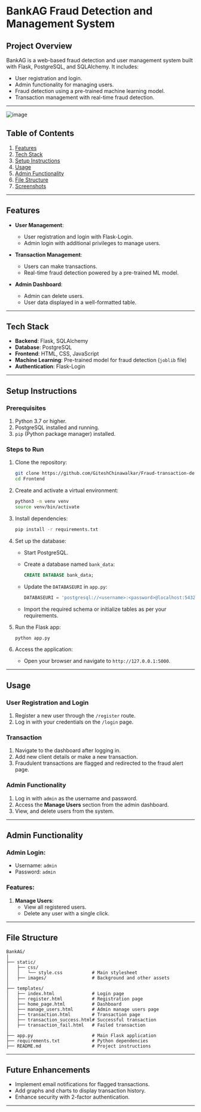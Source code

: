 
# **BankAG Fraud Detection and Management System**

## **Project Overview**
BankAG is a web-based fraud detection and user management system built with Flask, PostgreSQL, and SQLAlchemy. It includes:
- User registration and login.
- Admin functionality for managing users.
- Fraud detection using a pre-trained machine learning model.
- Transaction management with real-time fraud detection.

---


<img alt="image" src="https://github.com/user-attachments/assets/561b619a-59f3-4112-af5d-24b9dd9fe848" />


## **Table of Contents**
1. [Features](#features)
2. [Tech Stack](#tech-stack)
3. [Setup Instructions](#setup-instructions)
4. [Usage](#usage)
5. [Admin Functionality](#admin-functionality)
6. [File Structure](#file-structure)
7. [Screenshots](#screenshots)

---

## **Features**
- **User Management**:
  - User registration and login with Flask-Login.
  - Admin login with additional privileges to manage users.

- **Transaction Management**:
  - Users can make transactions.
  - Real-time fraud detection powered by a pre-trained ML model.

- **Admin Dashboard**:
  - Admin can delete users.
  - User data displayed in a well-formatted table.

---

## **Tech Stack**
- **Backend**: Flask, SQLAlchemy
- **Database**: PostgreSQL
- **Frontend**: HTML, CSS, JavaScript
- **Machine Learning**: Pre-trained model for fraud detection (`joblib` file)
- **Authentication**: Flask-Login

---

## **Setup Instructions**

### **Prerequisites**
1. Python 3.7 or higher.
2. PostgreSQL installed and running.
3. `pip` (Python package manager) installed.

### **Steps to Run**
1. Clone the repository:
   ```bash
   git clone https://github.com/GiteshChinawalkar/Fraud-transaction-detection
   cd Frontend
   ```

2. Create and activate a virtual environment:
   ```bash
   python3 -m venv venv
   source venv/bin/activate
   ```

3. Install dependencies:
   ```bash
   pip install -r requirements.txt
   ```

4. Set up the database:
   - Start PostgreSQL.
   - Create a database named `bank_data`:
     ```sql
     CREATE DATABASE bank_data;
     ```

   - Update the `DATABASEURI` in `app.py`:
     ```python
     DATABASEURI = 'postgresql://<username>:<password>@localhost:5432/bank_data'
     ```

   - Import the required schema or initialize tables as per your requirements.

5. Run the Flask app:
   ```bash
   python app.py
   ```

6. Access the application:
   - Open your browser and navigate to `http://127.0.0.1:5000`.

---

## **Usage**
### **User Registration and Login**
1. Register a new user through the `/register` route.
2. Log in with your credentials on the `/login` page.

### **Transaction**
1. Navigate to the dashboard after logging in.
2. Add new client details or make a new transaction.
3. Fraudulent transactions are flagged and redirected to the fraud alert page.

### **Admin Functionality**
1. Log in with `admin` as the username and password.
2. Access the **Manage Users** section from the admin dashboard.
3. View, and delete users from the system.

---

## **Admin Functionality**

### Admin Login:
- Username: `admin`
- Password: `admin`

### Features:
1. **Manage Users**:
   - View all registered users.
   - Delete any user with a single click.

---

## **File Structure**
```
BankAG/
│
├── static/
│   ├── css/
│   │   └── style.css           # Main stylesheet
│   ├── images/                 # Background and other assets
│
├── templates/
│   ├── index.html              # Login page
│   ├── register.html           # Registration page
│   ├── home_page.html          # Dashboard
│   ├── manage_users.html       # Admin manage users page
│   ├── transaction.html        # Transaction page
│   ├── transaction_success.html# Successful transaction
│   ├── transaction_fail.html   # Failed transaction
│
├── app.py                      # Main Flask application
├── requirements.txt            # Python dependencies
├── README.md                   # Project instructions
```

---

## **Future Enhancements**
- Implement email notifications for flagged transactions.
- Add graphs and charts to display transaction history.
- Enhance security with 2-factor authentication.

---
